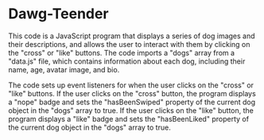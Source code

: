 # Dawg-Teender
This code is a JavaScript program that displays a series of dog images and their descriptions, and allows the user to interact with them by clicking on the "cross" or "like" buttons.
The code imports a "dogs" array from a "data.js" file, which contains information about each dog, including their name, age, avatar image, and bio.

The code sets up event listeners for when the user clicks on the "cross" or "like" buttons. If the user clicks on the "cross" button, the program displays a "nope" badge and sets the "hasBeenSwiped" property of the current dog object in the "dogs" array to true. If the user clicks on the "like" button, the program displays a "like" badge and sets the "hasBeenLiked" property of the current dog object in the "dogs" array to true.
